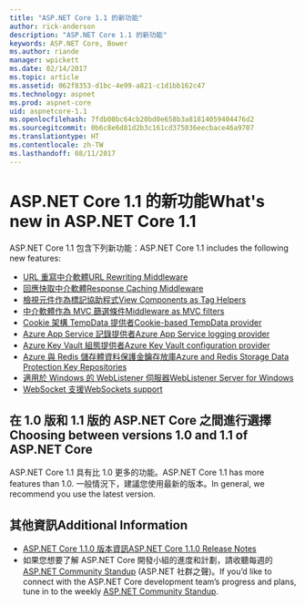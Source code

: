 ```yaml
---
title: "ASP.NET Core 1.1 的新功能"
author: rick-anderson
description: "ASP.NET Core 1.1 的新功能"
keywords: ASP.NET Core, Bower
ms.author: riande
manager: wpickett
ms.date: 02/14/2017
ms.topic: article
ms.assetid: 062f8353-d1bc-4e99-a821-c1d1bb162c47
ms.technology: aspnet
ms.prod: aspnet-core
uid: aspnetcore-1.1
ms.openlocfilehash: 7fdb00bc64cb20bd0e658b3a81814059404476d2
ms.sourcegitcommit: 0b6c8e6d81d2b3c161cd375036eecbace46a9707
ms.translationtype: HT
ms.contentlocale: zh-TW
ms.lasthandoff: 08/11/2017
---
```

# <a name="whats-new-in-aspnet-core-11"></a><span data-ttu-id="ed8b3-104">ASP.NET Core 1.1 的新功能</span><span class="sxs-lookup"><span data-stu-id="ed8b3-104">What's new in ASP.NET Core 1.1</span></span>

<span data-ttu-id="ed8b3-105">ASP.NET Core 1.1 包含下列新功能：</span><span class="sxs-lookup"><span data-stu-id="ed8b3-105">ASP.NET Core 1.1 includes the following new features:</span></span>

- [<span data-ttu-id="ed8b3-106">URL 重寫中介軟體</span><span class="sxs-lookup"><span data-stu-id="ed8b3-106">URL Rewriting Middleware</span></span>](https://docs.microsoft.com/aspnet/core/fundamentals/url-rewriting)
- [<span data-ttu-id="ed8b3-107">回應快取中介軟體</span><span class="sxs-lookup"><span data-stu-id="ed8b3-107">Response Caching Middleware</span></span>](https://docs.microsoft.com/aspnet/core/performance/caching/middleware)
- [<span data-ttu-id="ed8b3-108">檢視元件作為標記協助程式</span><span class="sxs-lookup"><span data-stu-id="ed8b3-108">View Components as Tag Helpers</span></span>](xref:mvc/views/view-components#invoking-a-view-component-as-a-tag-helper)
- [<span data-ttu-id="ed8b3-109">中介軟體作為 MVC 篩選條件</span><span class="sxs-lookup"><span data-stu-id="ed8b3-109">Middleware as MVC filters</span></span>](xref:mvc/controllers/filters#using-middleware-in-the-filter-pipeline)
- [<span data-ttu-id="ed8b3-110">Cookie 架構 TempData 提供者</span><span class="sxs-lookup"><span data-stu-id="ed8b3-110">Cookie-based TempData provider</span></span>](xref:fundamentals/app-state#cookie-based-tempdata-provider )
- [<span data-ttu-id="ed8b3-111">Azure App Service 記錄提供者</span><span class="sxs-lookup"><span data-stu-id="ed8b3-111">Azure App Service logging provider</span></span>](xref:fundamentals/logging#appservice)
- [<span data-ttu-id="ed8b3-112">Azure Key Vault 組態提供者</span><span class="sxs-lookup"><span data-stu-id="ed8b3-112">Azure Key Vault configuration provider</span></span>](xref:security/key-vault-configuration)
- [<span data-ttu-id="ed8b3-113">Azure 與 Redis 儲存體資料保護金鑰存放庫</span><span class="sxs-lookup"><span data-stu-id="ed8b3-113">Azure and Redis Storage Data Protection Key Repositories</span></span>](xref:security/data-protection/implementation/key-storage-providers#azure-and-redis)
- [<span data-ttu-id="ed8b3-114">適用於 Windows 的 WebListener 伺服器</span><span class="sxs-lookup"><span data-stu-id="ed8b3-114">WebListener Server for Windows</span></span>](xref:fundamentals/servers/weblistener)
- [<span data-ttu-id="ed8b3-115">WebSocket 支援</span><span class="sxs-lookup"><span data-stu-id="ed8b3-115">WebSockets support</span></span>](xref:fundamentals/websockets)

## <a name="choosing-between-versions-10-and-11-of-aspnet-core"></a><span data-ttu-id="ed8b3-116">在 1.0 版和 1.1 版的 ASP.NET Core 之間進行選擇</span><span class="sxs-lookup"><span data-stu-id="ed8b3-116">Choosing between versions 1.0 and 1.1 of ASP.NET Core</span></span>

<span data-ttu-id="ed8b3-117">ASP.NET Core 1.1 具有比 1.0 更多的功能。</span><span class="sxs-lookup"><span data-stu-id="ed8b3-117">ASP.NET Core 1.1 has more features than 1.0.</span></span> <span data-ttu-id="ed8b3-118">一般情況下，建議您使用最新的版本。</span><span class="sxs-lookup"><span data-stu-id="ed8b3-118">In general, we recommend you use the latest version.</span></span>

## <a name="additional-information"></a><span data-ttu-id="ed8b3-119">其他資訊</span><span class="sxs-lookup"><span data-stu-id="ed8b3-119">Additional Information</span></span>

- [<span data-ttu-id="ed8b3-120">ASP.NET Core 1.1.0 版本資訊</span><span class="sxs-lookup"><span data-stu-id="ed8b3-120">ASP.NET Core 1.1.0 Release Notes</span></span>](https://github.com/aspnet/Home/releases/tag/1.1.0)
- <span data-ttu-id="ed8b3-121">如果您想要了解 ASP.NET Core 開發小組的進度和計劃，請收聽每週的 [ASP.NET Community Standup](https://live.asp.net/) (ASP.NET 社群之聲)。</span><span class="sxs-lookup"><span data-stu-id="ed8b3-121">If you’d like to connect with the ASP.NET Core development team’s progress and plans, tune in to the weekly [ASP.NET Community Standup](https://live.asp.net/).</span></span>
